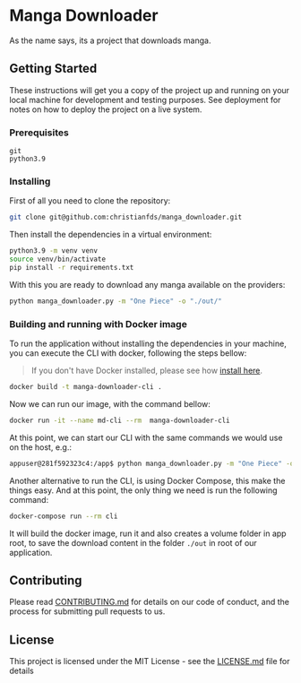 
# Manga Downloader

As the name says, its a project that downloads manga.

## Getting Started

These instructions will get you a copy of the project up and running on your local machine for development and testing purposes. See deployment for notes on how to deploy the project on a live system.

### Prerequisites

```
git
python3.9
```

### Installing

First of all you need to clone the repository:

```bash
git clone git@github.com:christianfds/manga_downloader.git
```

Then install the dependencies in a virtual environment:

```bash
python3.9 -m venv venv
source venv/bin/activate
pip install -r requirements.txt
```

With this you are ready to download any manga available on the providers:

```bash
python manga_downloader.py -m "One Piece" -o "./out/"
```

### Building and running with Docker image

To run the application without installing the dependencies in your machine, you can execute the CLI with docker, following the steps bellow:

> If you don't have Docker installed, please see how [install here](https://docs.docker.com/engine/install/).

```bash
docker build -t manga-downloader-cli .

```

Now we can run our image, with the command bellow:

```bash
docker run -it --name md-cli --rm  manga-downloader-cli
```

At this point, we can start our CLI with the same commands we would use on the host, e.g.:

```bash
appuser@281f592323c4:/app$ python manga_downloader.py -m "One Piece" -o "./out/"
```

Another alternative to run the CLI, is using Docker Compose, this make the things easy. And at this point, the only thing we need is run the following command:

```bash
docker-compose run --rm cli

```

It will build the docker image, run it and also creates a volume folder in app root, to save the download content in the folder `./out` in root of our application.

## Contributing

Please read [CONTRIBUTING.md](CONTRIBUTING.md) for details on our code of conduct, and the process for submitting pull requests to us.

## License

This project is licensed under the MIT License - see the [LICENSE.md](LICENSE.md) file for details
